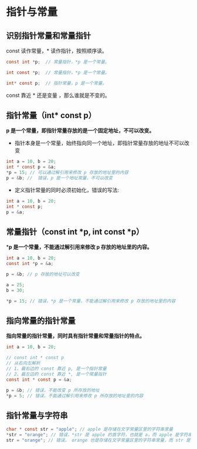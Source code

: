 # 指针与常量
## 识别指针常量和常量指针

const 读作常量，* 读作指针，按照顺序读。

```c
const int *p;  // 常量指针，*p 是一个常量。

int const *p;  // 常量指针，*p 是一个常量。

int* const p;  // 指针常量，p 是一个常量。
```

const 靠近 * 还是变量 ，那么谁就是不变的。

## 指针常量（int* const p）
**p 是一个常量，即指针常量存放的是一个固定地址，不可以改变。**

- 指针本身是一个常量，始终指向同一个地址，即指针常量存放的地址不可以改变
```c
int a = 10, b = 20;
int * const p = &a;
*p = 15; // 可以通过解引用来修改 p 存放的地址里的内容
p = &b; //  错误，p 是一个地址常量，不可以改变
```

- 定义指针常量的同时必须初始化，错误的写法:
```c
int a = 10, b = 20;
int * const p;
p = &a;
```

## 常量指针（const int *p, int const *p）
***p 是一个常量，不能通过解引用来修改 p 存放的地址里的内容。**

```c
int a = 10, b = 20;
const int *p = &a;

p = &b; // p 存放的地址可以改变

a = 25;
b = 30;

*p = 15; // 错误，*p 是一个常量，不能通过解引用来修改 p 存放的地址里的内容
```

## 指向常量的指针常量
**指向常量的指针常量，同时具有指针常量和常量指针的特点。**

```c
int a = 10, b = 20;

// const int * const p
// 从右向左解析
// 1、最右边的 const 靠近 p, 是一个指针常量
// 2、最左边的 const 靠近 *, 是一个常量指针
const int * const p = &a;

p = &b; // 错误，不能改变 p 所存放的地址
*p = 5; // 错误，不能通过解引用来修改 p 所存放的地址里的内容
```

## 指针常量与字符串
```c
char * const str = "apple"; // apple 是存储在文字常量区里的字符串常量
*str = "orange"; // 错误，*str 是 apple 的首字符，也就是 a，而 apple 是字符串常量，所以不可以修改
str = "orange"; // 错误， orange 也是存储在文字常量区里的字符串常量，而 str 是一个指针常量，所以不可以修改它所存储的地址
```
